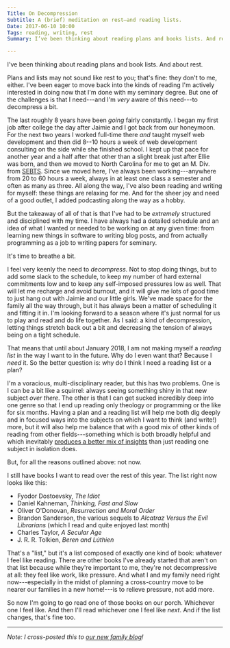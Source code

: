 ```yaml
---
Title: On Decompression
Subtitle: A (brief) meditation on rest—and reading lists.
Date: 2017-06-10 10:00
Tags: reading, writing, rest
Summary: I’ve been thinking about reading plans and books lists. And rest. And I'm taking a break from formal plans for the rest of this year, because I and our family need it.

---
```



I've been thinking about reading plans and book lists. And about rest.

Plans and lists may not sound like rest to you; that's fine: they don't to me, either. I've been eager to move back into the kinds of reading I'm actively interested in doing now that I'm done with my seminary degree. But one of the challenges is that I need---and I'm *very* aware of this need---to decompress a bit.

The last roughly 8 years have been *going* fairly constantly. I began my first job after college the day after Jaimie and I got back from our honeymoon. For the next two years I worked full-time there *and* taught myself web development and then did 8--10 hours a week of web development consulting on the side while she finished school. I kept up that pace for another year and a half after that other than a slight break just after Ellie was born, and then we moved to North Carolina for me to get an M. Div. from [SEBTS](http://www.sebts.edu). Since we moved here, I've always been working---anywhere from 20 to 60 hours a week, always in at least one class a semester and often as many as three. All along the way, I've also been reading and writing for myself: these things are relaxing for me. And for the sheer joy and need of a good outlet, I added podcasting along the way as a hobby.

But the takeaway of all of that is that I've had to be *extremely* structured and disciplined with my time. I have always had a detailed schedule and an idea of what I wanted or needed to be working on at any given time: from learning new things in software to writing blog posts, and from actually programming as a job to writing papers for seminary.

It's time to breathe a bit.

I feel very keenly the need to *decompress*. Not to stop doing things, but to add some slack to the schedule, to keep my number of hard external commitments low and to keep any self-imposed pressures low as well. That will let me recharge and avoid burnout, and it will give me lots of good time to just hang out with Jaimie and our little girls. We've made space for the family all the way through, but it has always been a matter of scheduling it and fitting it in. I'm looking forward to a season where it's just normal for us to play and read and do life together. As I said: a kind of decompression, letting things stretch back out a bit and decreasing the tension of always being on a tight schedule.

That means that until about January 2018, I am not making myself a *reading list* in the way I want to in the future. Why do I even want that? Because I *need* it. So the better question is: why do I think I need a reading list or a plan?

I'm a voracious, multi-disciplinary reader, but this has two problems. One is I can be a bit like a squirrel: always seeing something shiny in that new subject *over there*. The other is that I can get sucked incredibly deep into one genre so that I end up reading only theology or programming or the like for six months. Having a plan and a reading list will help me both dig deeply and in focused ways into the subjects on which I want to think (and write!) more, but it will also help me balance that with a good mix of other kinds of reading from other fields---something which is both broadly helpful and which inevitably [produces a better mix of insights][stew] than just reading one subject in isolation does.

[stew]: http://2012-2013.chriskrycho.com/art/and-the-stew-tastes-good/

But, for all the reasons outlined above: not now.

I still have books I want to read over the rest of this year. The list right now looks like this:

- Fyodor Dostoevsky, _The Idiot_
- Daniel Kahneman, _Thinking, Fast and Slow_
- Oliver O'Donovan, _Resurrection and Moral Order_
- Brandon Sanderson, the various sequels to _Alcatraz Versus the Evil Librarians_ (which I read and quite enjoyed last month)
- Charles Taylor, _A Secular Age_
- J. R. R. Tolkien, _Beren and Lúthien_

That's a "list," but it's a list composed of exactly one kind of book: whatever I feel like reading. There are other books I've already started that aren't on that list because while they're important to me, they're not decompressive at all: they feel like work, like pressure. And what I and my family need right now---especially in the midst of planning a cross-country move to be nearer our families in a new home!---is to relieve pressure, not add more.

So now I'm going to go read one of those books on our porch. Whichever one I feel like. And then I'll read whichever one I feel like *next*. And if the list changes, that's fine too.

---

<i class="editorial">Note: I cross-posted this to [our new family blog](http://krycho.com)!</i>